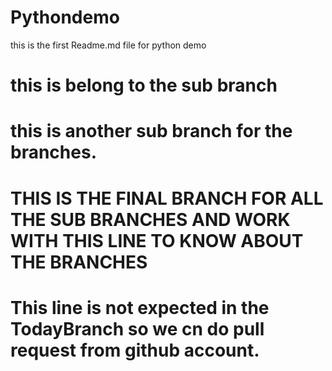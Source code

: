 # Pythondemo

this is the first Readme.md file for python demo


# this is belong to the sub branch

# this is another sub branch for the branches.


# THIS IS  THE FINAL BRANCH FOR ALL THE SUB BRANCHES AND WORK WITH THIS LINE TO KNOW ABOUT THE BRANCHES

# This line is not expected in the TodayBranch so we cn do pull request from github account.
